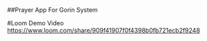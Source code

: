 ##Prayer App For Gorin System

#Loom Demo Video
https://www.loom.com/share/909f41907f0f4398b0fb721ecb2f9248
